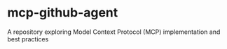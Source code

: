 # mcp-github-agent
A repository exploring Model Context Protocol (MCP) implementation and best practices
